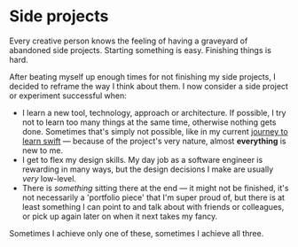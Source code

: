 # Side projects

Every creative person knows the feeling of having a graveyard of abandoned side projects. Starting something is easy. Finishing things is hard.

After beating myself up enough times for not finishing my side projects, I decided to reframe the way I think about them. I now consider a side project or experiment successful when:

- I learn a new tool, technology, approach or architecture. If possible, I try not to learn too many things at the same time, otherwise nothing gets done. Sometimes that's simply not possible, like in my current [journey to learn swift](journey-to-learn-swift) — because of the project's very nature, almost **everything** is new to me.
- I get to flex my design skills. My day job as a software engineer is rewarding in many ways, but the design decisions I make are usually _very_ low-level.
- There is _something_ sitting there at the end — it might not be finished, it's not necessarily a 'portfolio piece' that I'm super proud of, but there is at least something I can point to and talk about with friends or colleagues, or pick up again later on when it next takes my fancy.

Sometimes I achieve only one of these, sometimes I achieve all three.
